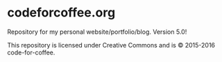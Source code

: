 # codeforcoffee.org
Repository for my personal website/portfolio/blog. Version 5.0!

This repository is licensed under Creative Commons and is &copy; 2015-2016 code-for-coffee.

